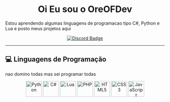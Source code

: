 <h1 align="center">Oi Eu sou o OreOFDev</h1>

Estou aprendendo algumas linguagens de programacao tipo C#, Python e Lua
e posto meus projetos aqui

<p align="center">
  <a href="https://discord.com/users/1234187756834394223" target="_blank">
    <img src="https://img.shields.io/badge/oreofday12%230000-5865F2?style=for-the-badge&logo=discord&logoColor=white" alt="Discord Badge"/>
  </a>
</p>

---

## 💻 Linguagens de Programação
nao domino todas mas sei programar todas
<p align="center">
  <img src="https://cdn.jsdelivr.net/gh/devicons/devicon/icons/python/python-original.svg" height="50" alt="Python" title="Python"/>
  <img src="https://upload.wikimedia.org/wikipedia/commons/b/bd/Logo_C_sharp.svg" height="50" alt="C#" title="C#"/>
  <img src="https://upload.wikimedia.org/wikipedia/commons/c/cf/Lua-Logo.svg" height="50" alt="Lua" title="Lua"/>
  <img src="https://cdn.jsdelivr.net/gh/devicons/devicon/icons/php/php-original.svg" height="50" alt="PHP" title="PHP"/>
  <img src="https://cdn.jsdelivr.net/gh/devicons/devicon/icons/html5/html5-original.svg" height="50" alt="HTML5" title="HTML5"/>
  <img src="https://cdn.jsdelivr.net/gh/devicons/devicon/icons/css3/css3-original.svg" height="50" alt="CSS3" title="CSS3"/>
  <img src="https://cdn.jsdelivr.net/gh/devicons/devicon/icons/javascript/javascript-original.svg" height="50" alt="JavaScript" title="JavaScript"/>
</p>


<div align="center">
  <img height="150em" src="https://github-readme-stats.vercel.app/api/top-langs/?username=OreOFDev&la
